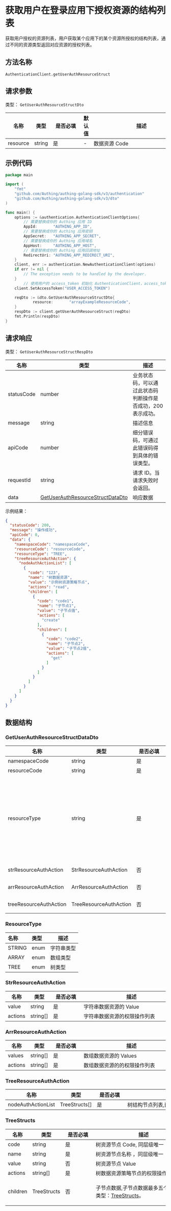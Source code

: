 # 获取用户在登录应用下授权资源的结构列表

<!--  
  警告⚠️：  
  不要直接修改该文档，  https://github.com/Authing/authing-docs-factory  
  使用该项目进行生成  
-->  

<LastUpdated />  

获取用户授权的资源列表，用户获取某个应用下的某个资源所授权的结构列表，通过不同的资源类型返回对应资源的授权列表。

## 方法名称

`AuthenticationClient.getUserAuthResourceStruct`

## 请求参数

类型： `GetUserAuthResourceStructDto`


| 名称       | 类型     | <div style="width:80px">是否必填</div> | 默认值 | <div style="width:300px">描述</div> | <div style="width:200px"></div>示例值</div> |
|----------|--------|------------------------------------|-----|-----------------------------------|------------------------------------------|
| resource | string | 是                                  | -   | 数据资源  Code                        | `"exampleResource"`                      |

## 示例代码

```go
package main

import (
	"fmt"
	"github.com/Authing/authing-golang-sdk/v3/authentication"
	"github.com/Authing/authing-golang-sdk/v3/dto"
)

func main() {
	options := &authentication.AuthenticationClientOptions{
        // 需要替换成你的 Authing 应用 ID
		AppId:       "AUTHING_APP_ID",
        // 需要替换成你的 Authing 应用密钥
		AppSecret:   "AUTHING_APP_SECRET",
        // 需要替换成你的 Authing 应用域名
		AppHost:     "AUTHING_APP_HOST",
        // 需要替换成你的 Authing 应用回调地址
		RedirectUri: "AUTHING_APP_REDIRECT_URI",
	}
	client, err := authentication.NewAuthenticationClient(options)
	if err != nil {
		// The exception needs to be handled by the developer.
	}
	    // 使用用户的 access_token 初始化 AuthenticationClient，access_token 可以通过登录接口获取
    client.SetAccessToken("USER_ACCESS_TOKEN")

    reqDto := &dto.GetUserAuthResourceStructDto{
		    resource:       "arrayExampleResourceCode",
    }
    respDto := client.getUserAuthResourceStruct(reqDto)
	fmt.Println(respDto)
}
```

## 请求响应

类型： `GetUserAuthResourceStructRespDto`

| 名称         | 类型                                                                               | 描述                               |
|------------|----------------------------------------------------------------------------------|----------------------------------|
| statusCode | number                                                                           | 业务状态码，可以通过此状态码判断操作是否成功，200 表示成功。 |
| message    | string                                                                           | 描述信息                             |
| apiCode    | number                                                                           | 细分错误码，可通过此错误码得到具体的错误类型。          |
| requestId  | string                                                                           | 请求 ID。当请求失败时会返回。                 |
| data       | <a href="#GetUserAuthResourceStructDataDto">GetUserAuthResourceStructDataDto</a> | 响应数据                             |


示例结果：

```json  
{
  "statusCode": 200,
  "message": "操作成功",
  "apiCode": 0,
  "data": {
    "namespaceCode": "namespaceCode",
    "resourceCode": "resourceCode",
    "resourceType": "TREE",
    "treeResourceAuthAction": {
      "nodeAuthActionList": [
        {
          "code": "123",
          "name": "树数据资源",
          "value": "示例树资源策略节点",
          "actions": "read",
          "children": [
            {
              "code": "code1",
              "name": "子节点1",
              "value": "子节点值",
              "actions": [
                "create"
              ],
              "children": [
                {
                  "code": "code2",
                  "name": "子节点2",
                  "value": "子节点2值",
                  "actions": [
                    "get"
                  ]
                }
              ]
            }
          ]
        }
      ]
    }
  }
}  
```  


## 数据结构


### <a id="GetUserAuthResourceStructDataDto"></a> GetUserAuthResourceStructDataDto


| 名称                     | 类型                     | <div style="width:80px">是否必填</div> | <div style="width:300px">描述</div>                                                                                                                                                                                                              | <div style="width:200px">示例值</div> |
|------------------------|------------------------|------------------------------------|------------------------------------------------------------------------------------------------------------------------------------------------------------------------------------------------------------------------------------------------|------------------------------------|
| namespaceCode          | string                 | 是                                  | 权限空间 Code                                                                                                                                                                                                                                      | `namespaceCode`                    |
| resourceCode           | string                 | 是                                  | 数据资源 Code                                                                                                                                                                                                                                      | `resourceCode`                     |
| resourceType           | string                 | 是                                  | 数据资源类型，嵌套类型，<a href="#ResourceType">ResourceType</a>。目前支持树结构（TREE）、字符串（STRING）、数组（ARRAY）三种类型，根据不同的类型返回不同的结构。<br>- `STRING`: 字符串类型结果 StrResourceAuthAction。 <br>- `ARRAY`: 数组类型 ArrResourceAuthAction。<br>- `TREE`: 树类型 TreeResourceAuthAction。 |                                    |
| strResourceAuthAction  | StrResourceAuthAction  | 否                                  | 字符串资源授权结构,嵌套类型：<a href="#StrResourceAuthAction">StrResourceAuthAction</a>。                                                                                                                                                                     |
| arrResourceAuthAction  | ArrResourceAuthAction  | 否                                  | 数组资源授权结构,嵌套类型：<a href="#ArrResourceAuthAction">ArrResourceAuthAction</a>。                                                                                                                                                                      ||
| treeResourceAuthAction | TreeResourceAuthAction | 否                                  | 树资源授权结构,嵌套类型：<a href="#TreeResourceAuthAction">TreeResourceAuthAction</a>。                                                                                                                                                                     |


### <a id="ResourceType"></a> ResourceType

| 名称     | 类型   | 描述    |
|:-------|:-----|-------|
| STRING | enum | 字符串类型 |
| ARRAY  | enum | 数组类型  |
| TREE   | enum | 树类型   |


### <a id="StrResourceAuthAction"></a> StrResourceAuthAction

| 名称      | 类型       | <div style="width:80px">是否必填</div> | <div style="width:300px">描述</div> | <div style="width:200px">示例值</div> |
|---------|----------|------------------------------------|-----------------------------------|------------------------------------|
| value   | string   | 是                                  | 字符串数据资源的 Value                    | `resourceValue`                    |
| actions | string[] | 是                                  | 字符串数据资源的权限操作列表                    | `["read","get"]`                   |

### <a id="ArrResourceAuthAction"></a> ArrResourceAuthAction

| 名称      | 类型       | <div style="width:80px">是否必填</div> | <div style="width:300px">描述</div> | <div style="width:200px">示例值</div>    |
|---------|----------|------------------------------------|-----------------------------------|---------------------------------------|
| values  | string[] | 是                                  | 数组数据资源的 Values                    | `["resourceValue1","resourceValue2"]` |
| actions | string[] | 是                                  | 数组数据资源的的权限操作列表                    | `["read","get"]`                      |

### <a id="TreeResourceAuthAction"></a> TreeResourceAuthAction

| 名称                 | 类型            | <div style="width:80px">是否必填</div> | <div style="width:300px">描述</div>                    | <div style="width:200px">示例值</div> |
|--------------------|---------------|------------------------------------|------------------------------------------------------|------------------------------------|
| nodeAuthActionList | TreeStructs[] | 是                                  | 树结构节点列表,嵌套类型：<a href="#TreeStructs">TreeStructs</a>。 | -                                  |

### <a id="TreeStructs"></a> TreeStructs

| 名称       | 类型          | <div style="width:80px">是否必填</div> | <div style="width:300px">描述</div>                              | <div style="width:200px">示例值</div>                                                                                                                                            |
|----------|-------------|------------------------------------|----------------------------------------------------------------|-------------------------------------------------------------------------------------------------------------------------------------------------------------------------------|
| code     | string      | 是                                  | 树资源节点 Code, 同层级唯一                                              | `123`                                                                                                                                                                         |
| name     | string      | 是                                  | 树资源节点名称 ，同层级唯一                                                 | `数据资源`                                                                                                                                                                        |
| value    | string      | 否                                  | 树资源节点 Value                                                    | `示例资源策略节点`                                                                                                                                                                    |
| actions  | string[]    | 是                                  | 树数据资源策略节点的权限操作列表                                               | `read`                                                                                                                                                                        |
| children | TreeStructs | 否                                  | 子节点数据,子节点数据最多五个层级,嵌套类型：<a href="#TreeStructs">TreeStructs</a>。 | `[{"code":"code1","name":"子节点1","value":"子节点值","enabled":false,"action":"create","children":[{"code":"code2","name":"子节点2","value":"子节点2值","enabled":true,"action":"get"}]}]` |

